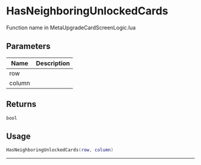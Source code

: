 # HasNeighboringUnlockedCards

Function name in MetaUpgradeCardScreenLogic.lua

## Parameters

| Name   | Description |
| ------ | ----------- |
| row    |             |
| column |             |

## Returns

`bool`

## Usage

```lua
HasNeighboringUnlockedCards(row, column)
```

---
